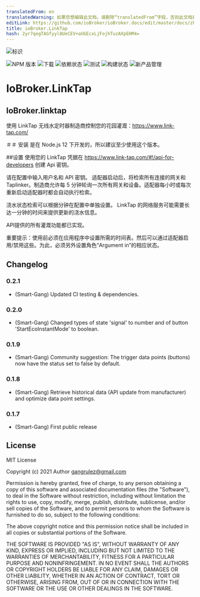 ```yaml
---
translatedFrom: en
translatedWarning: 如果您想编辑此文档，请删除“translatedFrom”字段，否则此文档将再次自动翻译
editLink: https://github.com/ioBroker/ioBroker.docs/edit/master/docs/zh-cn/adapterref/iobroker.linktap/README.md
title: ioBroker.LinkTap
hash: 2yr7qegTAGfyyl8UeCEV+aUGEcxLjFojhTuzAXpEHM4=
---
```

![标识](../../../en/adapterref/iobroker.linktap/admin/Logo_small.png)

![NPM 版本](http://img.shields.io/npm/v/iobroker.linktap.svg)
![下载](https://img.shields.io/npm/dm/iobroker.linktap.svg)
![依赖状态](https://img.shields.io/david/Smart-Gang/iobroker.linktap.svg)
![测试](https://img.shields.io/travis/Smart-Gang/ioBroker.linktap.svg)
![构建状态](https://ci.appveyor.com/api/projects/status/x1s8imx6x3ayfsu5/branch/master?svg=true)
![新产品管理](https://nodei.co/npm/iobroker.linktap.png?downloads=true)

# IoBroker.LinkTap
## IoBroker.linktap
使用 LinkTap 无线水定时器制造商控制您的花园灌溉：https://www.link-tap.com/

＃＃ 安装
是在 Node.js 12 下开发的，所以建议至少使用这个版本。

##设置
使用您的 LinkTap 凭据在 https://www.link-tap.com/#!/api-for-developers 创建 Api 密钥。

请在配置中输入用户名和 API 密钥。
适配器启动后，将检索所有连接的网关和 Taplinker。制造商允许每 5 分钟轮询一次所有网关和设备。适配器每小时或每次重新启动适配器时都会自动执行检索。

浇水状态检索可以根据分钟在配置中单独设置。 LinkTap 的网络服务可能需要长达一分钟的时间来提供更新的浇水信息。

API提供的所有灌溉功能都已实现。

重要提示：使用前必须在应用程序中设置所需的时间表。然后可以通过适配器启用/禁用这些。为此，必须另外设置角色“Argument in”的相应状态。

## Changelog

### 0.2.1
* (Smart-Gang) Updated CI testing & dependencies.

### 0.2.0
* (Smart-Gang) Changed types of state 'signal' to number and of button 'StartEcoInstantMode' to boolean.

### 0.1.9
* (Smart-Gang) Community suggestion: The trigger data points (buttons) now have the status set to false by default.

### 0.1.8
* (Smart-Gang) Retrieve historical data (API update from manufacturer) and optimize data point settings.

### 0.1.7
* (Smart-Gang) First public release

## License
MIT License

Copyright (c) 2021 Author <gangrulez@gmail.com>

Permission is hereby granted, free of charge, to any person obtaining a copy
of this software and associated documentation files (the "Software"), to deal
in the Software without restriction, including without limitation the rights
to use, copy, modify, merge, publish, distribute, sublicense, and/or sell
copies of the Software, and to permit persons to whom the Software is
furnished to do so, subject to the following conditions:

The above copyright notice and this permission notice shall be included in all
copies or substantial portions of the Software.

THE SOFTWARE IS PROVIDED "AS IS", WITHOUT WARRANTY OF ANY KIND, EXPRESS OR
IMPLIED, INCLUDING BUT NOT LIMITED TO THE WARRANTIES OF MERCHANTABILITY,
FITNESS FOR A PARTICULAR PURPOSE AND NONINFRINGEMENT. IN NO EVENT SHALL THE
AUTHORS OR COPYRIGHT HOLDERS BE LIABLE FOR ANY CLAIM, DAMAGES OR OTHER
LIABILITY, WHETHER IN AN ACTION OF CONTRACT, TORT OR OTHERWISE, ARISING FROM,
OUT OF OR IN CONNECTION WITH THE SOFTWARE OR THE USE OR OTHER DEALINGS IN THE
SOFTWARE.